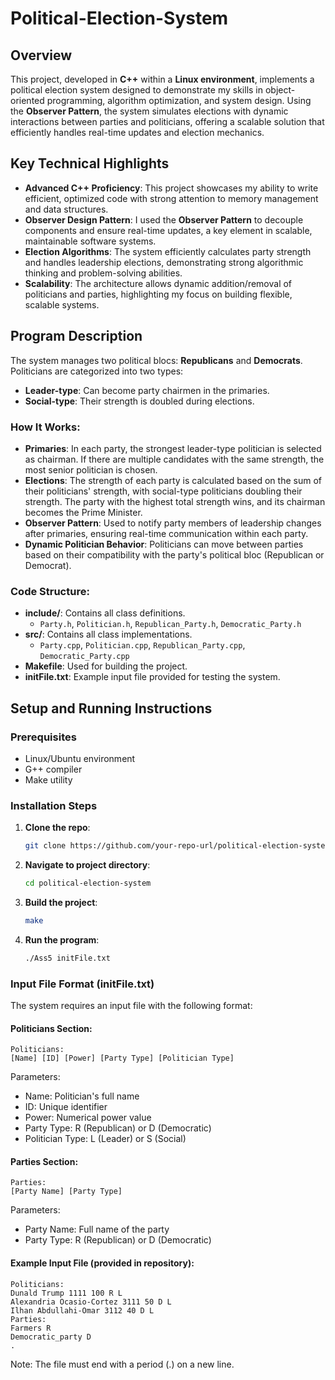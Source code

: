 # Political-Election-System
## Overview
This project, developed in **C++** within a **Linux environment**, implements a political election system designed to demonstrate my skills in object-oriented programming, algorithm optimization, and system design. Using the **Observer Pattern**, the system simulates elections with dynamic interactions between parties and politicians, offering a scalable solution that efficiently handles real-time updates and election mechanics.

## Key Technical Highlights
- **Advanced C++ Proficiency**: This project showcases my ability to write efficient, optimized code with strong attention to memory management and data structures.
- **Observer Design Pattern**: I used the **Observer Pattern** to decouple components and ensure real-time updates, a key element in scalable, maintainable software systems.
- **Election Algorithms**: The system efficiently calculates party strength and handles leadership elections, demonstrating strong algorithmic thinking and problem-solving abilities.
- **Scalability**: The architecture allows dynamic addition/removal of politicians and parties, highlighting my focus on building flexible, scalable systems.

## Program Description
The system manages two political blocs: **Republicans** and **Democrats**. Politicians are categorized into two types:
- **Leader-type**: Can become party chairmen in the primaries.
- **Social-type**: Their strength is doubled during elections.

### How It Works:
- **Primaries**: In each party, the strongest leader-type politician is selected as chairman. If there are multiple candidates with the same strength, the most senior politician is chosen.
- **Elections**: The strength of each party is calculated based on the sum of their politicians' strength, with social-type politicians doubling their strength. The party with the highest total strength wins, and its chairman becomes the Prime Minister.
- **Observer Pattern**: Used to notify party members of leadership changes after primaries, ensuring real-time communication within each party.
- **Dynamic Politician Behavior**: Politicians can move between parties based on their compatibility with the party's political bloc (Republican or Democrat).

### Code Structure:
- **include/**: Contains all class definitions.
  - `Party.h`, `Politician.h`, `Republican_Party.h`, `Democratic_Party.h`
- **src/**: Contains all class implementations.
  - `Party.cpp`, `Politician.cpp`, `Republican_Party.cpp`, `Democratic_Party.cpp`
- **Makefile**: Used for building the project.
- **initFile.txt**: Example input file provided for testing the system.

## Setup and Running Instructions

### Prerequisites
- Linux/Ubuntu environment
- G++ compiler
- Make utility

### Installation Steps
1. **Clone the repo**:
   ```bash
   git clone https://github.com/your-repo-url/political-election-system.git
   ```
2. **Navigate to project directory**:
   ```bash
   cd political-election-system
   ```
3. **Build the project**:
   ```bash
   make
   ```
4. **Run the program**:
   ```bash
   ./Ass5 initFile.txt
   ```

### Input File Format (initFile.txt)
The system requires an input file with the following format:

#### Politicians Section:
```
Politicians:
[Name] [ID] [Power] [Party Type] [Politician Type]
```
Parameters:
- Name: Politician's full name
- ID: Unique identifier
- Power: Numerical power value
- Party Type: R (Republican) or D (Democratic)
- Politician Type: L (Leader) or S (Social)

#### Parties Section:
```
Parties:
[Party Name] [Party Type]
```
Parameters:
- Party Name: Full name of the party
- Party Type: R (Republican) or D (Democratic)

#### Example Input File (provided in repository):
```
Politicians:
Dunald Trump 1111 100 R L
Alexandria Ocasio-Cortez 3111 50 D L
Ilhan Abdullahi-Omar 3112 40 D L
Parties:
Farmers R
Democratic_party D
.
```
Note: The file must end with a period (.) on a new line.

